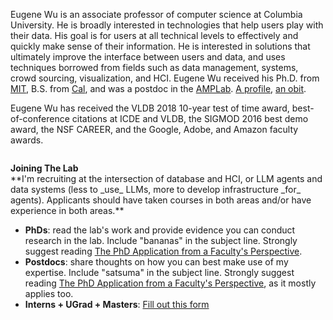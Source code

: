 Eugene Wu is an associate professor of computer science at Columbia University.
He is broadly interested in technologies that help users play with
their data.  His goal is for users at all technical
levels to effectively and quickly make sense of their information.
He is interested in solutions that ultimately improve the interface between
users and data, and uses techniques borrowed from fields such as data management, 
systems, crowd sourcing, visualization, and HCI.
Eugene Wu received his Ph.D. from  [MIT](http://www.csail.mit.edu),
B.S. from [Cal](http://www.cs.berkeley.edu),
and was a postdoc in the [AMPLab](https://amplab.cs.berkeley.edu).
[A profile](http://www.cs.columbia.edu/2015/wu-profile/),
[an obit](./obit.html).


Eugene Wu has received the VLDB 2018 10-year test of time award, best-of-conference citations at ICDE and VLDB, the SIGMOD 2016 best demo award, the NSF CAREER, and the Google, Adobe, and Amazon faculty awards.  

<!--by [@mstem](http://partnews.brownbag.me/2012/02/29/interview-matt-stempeck-wants-to-change-the-world-with-tech/),-->


<!--
<div class="applyheading" style="text-align: left; "> </div>
-->

<h4 style="margin-top:2em; margin-bottom: 0em;">Joining The Lab</h4>   
**I'm recruiting at the intersection of database and HCI, or LLM agents and data systems (less to _use_ LLMs, more to develop infrastructure _for_ agents).   Applicants should have taken courses in both areas and/or have experience in both areas.**

* **PhDs**: read the lab's work and provide evidence you can conduct research in the lab.  Include "bananas" in the subject line.    Strongly suggest reading [The PhD Application from a Faculty's Perspective](./tips.html).
* **Postdocs**: share thoughts on how you can best make use of my expertise.  Include "satsuma" in the subject line.   Strongly suggest reading [The PhD Application from a Faculty's Perspective](./tips.html), as it mostly applies too.
* **Interns + UGrad + Masters**: <a href="https://forms.gle/4TJRZubQ6Ary3zd47">Fill out this form</a>



<!--advised by the esteemed [Sam Madden](http://db.lcs.mit.edu/madden/) and 
[Michael Stonebraker](https://en.wikipedia.org/wiki/Michael_Stonebraker),
in the [database](http://db.csail.mit.edu/) group.
before starting at <a href="http://www.cs.columbia.edu">Columbia University</a> in Fall 2015.-->
<!--advised by the esteemed [Sam Madden](http://db.lcs.mit.edu/madden/) and 
[Michael Stonebraker](https://en.wikipedia.org/wiki/Michael_Stonebraker),
in the [database](http://db.csail.mit.edu/) group.
before starting at <a href="http://www.cs.columbia.edu">Columbia University</a> in Fall 2015.-->


